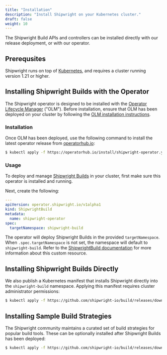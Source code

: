 ```yaml
---
title: "Installation"
description: "Install Shipwright on your Kubernetes cluster."
draft: false
weight: 10
---
```


The Shipwright Build APIs and controllers can be installed directly with our release deployment, or
with our operator.

## Prerequsites

Shipwright runs on top of [Kubernetes](https://kubernetes.io/), and requires a cluster running version 1.21 or higher.

## Installing Shipwright Builds with the Operator

The Shipwright operator is designed to be installed with the [Operator Lifecycle Manager](https://olm.operatorframework.io/) ("OLM").
Before installation, ensure that OLM has been deployed on your cluster by following the [OLM installation instructions](https://olm.operatorframework.io/docs/getting-started/#installing-olm-in-your-cluster).

### Installation

Once OLM has been deployed, use the following command to install the latest operator release from [operatorhub.io](https://operatorhub.io/operator/shipwright-operator):

```sh
$ kubectl apply -f https://operatorhub.io/install/shipwright-operator.yaml
```

### Usage

To deploy and manage [Shipwright Builds](https://github.com/shipwright-io/build) in your cluster,
first make sure this operator is installed and running.

Next, create the following:

```yaml
---
apiVersion: operator.shipwright.io/v1alpha1
kind: ShipwrightBuild
metadata:
  name: shipwright-operator
spec:
  targetNamespace: shipwright-build
```

The operator will deploy Shipwright Builds in the provided `targetNamespace`.
When `.spec.targetNamespace` is not set, the namespace will default to `shipwright-build`.
Refer to the [ShipwrightBuild documentation](https://github.com/shipwright-io/build/tree/main/docs) for more information about this custom resource.

## Installing Shipwright Builds Directly

We also publish a Kubernetes manifest that installs Shipwright directly into the `shipwright-build` namespace.
Applying this manifest requires cluster administrator permissions:

```bash
$ kubectl apply -f https://github.com/shipwright-io/build/releases/download/v0.10.0/release.yaml
```

## Installing Sample Build Strategies

The Shipwright community maintains a curated set of build strategies for popular build tools.
These can be optionally installed after Shipwright Builds has been deployed:

```bash
$ kubectl apply -f https://github.com/shipwright-io/build/releases/download/v0.10.0/sample-strategies.yaml
```
